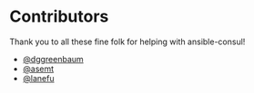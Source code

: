 # Contributors

Thank you to all these fine folk for helping with ansible-consul!

- [@dggreenbaum](https://github.com/dggreenbaum)
- [@asemt](https://github.com/asemt)
- [@lanefu](https://github.com/lanefu)
